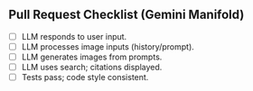 ## Pull Request Checklist (Gemini Manifold)

- [ ] LLM responds to user input.
- [ ] LLM processes image inputs (history/prompt).
- [ ] LLM generates images from prompts.
- [ ] LLM uses search; citations displayed.
- [ ] Tests pass; code style consistent.
